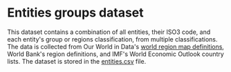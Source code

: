 # Entities groups dataset
This dataset contains a combination of all entities, their ISO3 code, and each entity's group or regions classification, from multiple classifications. The data is collected from Our World in Data's [world region map definitions](https://ourworldindata.org/world-region-map-definitions), World Bank's region definitions, and IMF's World Economic Outlook country lists.
The dataset is stored in the [entities.csv](https://github.com/thanhan910/Courseworks/blob/main/Swinburne/COS30045/data/bubble/entities/entities.csv) file.
